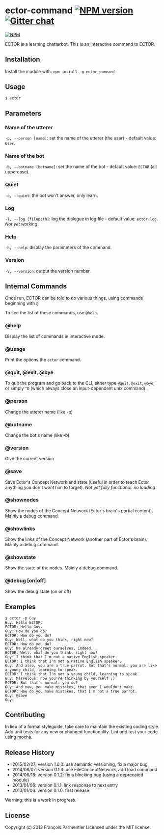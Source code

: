 # ector-command [![NPM version](https://badge.fury.io/js/ector-command.png)](http://badge.fury.io/js/ector-command) [![Gitter chat](https://badges.gitter.im/parmentf/node-ector-command.png)](https://gitter.im/parmentf/node-ector-command)

[![NPM](https://nodei.co/npm/ector-command.png?downloads=true)](https://nodei.co/npm/ector-command/)

ECTOR is a learning chatterbot. This is an interactive command to ECTOR.

## Installation
Install the module with: `npm install -g ector-command`

## Usage

```bash
$ ector
```

## Parameters

### Name of the utterer
`-p, --person [name]`: set the name of the utterer (the user) - default value: `User`.

### Name of the bot
`-b, --botname [botname]`: set the name of the bot - default value: `ECTOR` (all uppercase).

### Quiet
`-q, --quiet`: the bot won't answer, only learn.

### Log
`-l, --log [filepath]`: log the dialogue in log file - default value: `ector.log`. _Not yet working_

### Help
`-h, --help`: display the parameters of the command.

### Version
`-V, --version`: output the version number.


## Internal Commands

Once run, ECTOR can be told to do various things, using commands beginning with `@`.

To see the list of these commands, use `@help`.

### @help
Display the list of commands in interactive mode.

### @usage
Print the options the `ector` command.

### @quit, @exit, @bye
To quit the program and go back to the CLI, either type `@quit`, `@exit`, `@bye`, or simply `^D` (which always close an input-dependent unix command).

### @person
Change the utterer name (like -p)

### @botname
Change the bot's name (like -b)

### @version
Give the current version

### @save
Save Ector's Concept Network and state (useful in order to teach Ector anything you don't want him to forget). _Not yet fully functional: no loading_

### @shownodes
Show the nodes of the Concept Network (Ector's brain's partial content).
Mainly a debug command.

### @showlinks
Show the links of the Concept Network (another part of Ector's brain).
Mainly a debug command.

### @showstate
Show the state of the nodes.
Mainly a debug command.

### @debug [on|off]
Show the debug state (on or off)


## Examples
```
$ ector -p Guy
Guy: Hello ECTOR.
ECTOR: Hello Guy.
Guy: How do you do?
ECTOR: How do you do?
Guy: Well, what do you think, right now?
ECTOR: How do you do?
Guy: We already greet ourselves, indeed.
ECTOR: Well, what do you think, right now?
Guy: I think that I'm not a native English speaker.
ECTOR: I think that I'm not a native English speaker.
Guy: And also, you are a true parrot. But that's normal: you are like a young child, learning to speak.
ECTOR: I think that I'm not a young child, learning to speak.
Guy: Marvelous, now you're thinking by yourself ;)
ECTOR: But that's normal: you do?
Guy: And now, you make mistakes, that even I wouldn't make.
ECTOR: How do you make mistakes, that I'm not a true parrot.
Guy: @save
Guy:
```

## Contributing
In lieu of a formal styleguide, take care to maintain the existing coding style. Add unit tests for any new or changed functionality. Lint and test your code using [mocha](http://mochajs.org/).

## Release History

* 2015/02/27: version 1.0.0: use semantic versioning, fix a major bug
* 2014/08/07: version 0.1.3: use FileConceptNetwork, add load command
* 2014/06/18: version 0.1.2: fix a blocking bug (using a deprecated module)
* 2013/01/06: version 0.1.1: link response to next entry
* 2013/01/06: version 0.1.0: first release

Warning: this is a work in progress.

## License
Copyright (c) 2013 François Parmentier
Licensed under the MIT license.
